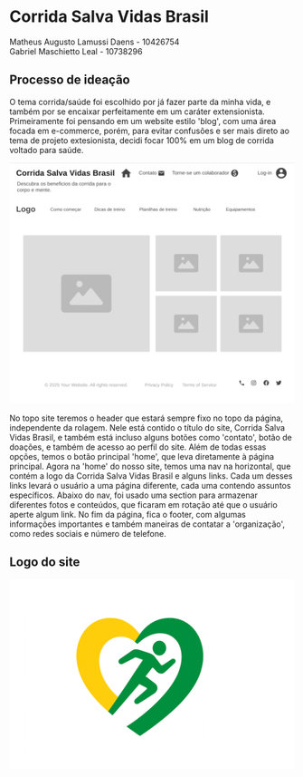 # Corrida Salva Vidas Brasil
Matheus Augusto Lamussi Daens - 10426754 <br>
Gabriel Maschietto Leal - 10738296

## Processo de ideação
O tema corrida/saúde foi escolhido por já fazer parte da minha vida, e também por se encaixar perfeitamente em um caráter extensionista. Primeiramente foi pensando em um website estilo 'blog', com uma área focada em e-commerce, porém, para evitar confusões e ser mais direto ao tema de projeto extesionista, decidi focar 100% em um blog de corrida voltado para saúde.

![wireframe](wireframe.png)

No topo site teremos o header que estará sempre fixo no topo da página, independente da rolagem. Nele está contido o título do site, Corrida Salva Vidas Brasil, e também está incluso alguns botões como 'contato', botão de doações, e também de acesso ao perfil do site. Além de todas essas opções, temos o botão principal 'home', que leva diretamente à página principal.
Agora na 'home' do nosso site, temos uma nav na horizontal, que contém a logo da Corrida Salva Vidas Brasil e alguns links. Cada um desses links levará o usuário a uma página diferente, cada uma contendo assuntos específicos.
Abaixo do nav, foi usado uma section para armazenar diferentes fotos e conteúdos, que ficaram em rotação até que o usuário aperte algum link.
No fim da página, fica o footer, com algumas informações importantes e também maneiras de contatar a 'organização', como redes sociais e número de telefone.

## Logo do site
![logo](logo.png)
